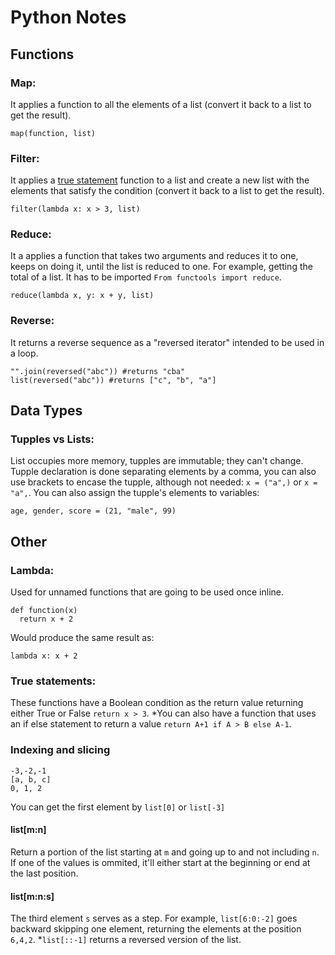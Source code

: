 # Python Notes

## Functions

### Map:
It applies a function to all the elements of a list (convert it back to a list to get the result).
```
map(function, list)
```
### Filter:
It applies a [true statement](#true-statement) function to a list and create a new list with the elements that satisfy the condition (convert it back to a list to get the result).
```
filter(lambda x: x > 3, list)
```
### Reduce:
It a applies a function that takes two arguments and reduces it to one, keeps on doing it, until the list is reduced to one. For example, getting the total of a list. It has to be imported `From functools import reduce`.
```
reduce(lambda x, y: x + y, list)
```
### Reverse:
It returns a reverse sequence as a "reversed iterator" intended to be used in a loop.
```
"".join(reversed("abc")) #returns "cba"
list(reversed("abc")) #returns ["c", "b", "a"]
```

## Data Types

### Tupples vs Lists:
List occupies more memory, tupples are immutable; they can't change. Tupple declaration is done separating elements by a comma, you can also use brackets to encase the tupple, although not needed: `x = ("a",)` or `x = "a",`.
You can also assign the tupple's elements to variables:
```
age, gender, score = (21, "male", 99)
```


## Other

### Lambda:
Used for unnamed functions that are going to be used once inline.
```
def function(x)
  return x + 2
```
Would produce the same result as:
```
lambda x: x + 2
```
### <a name="true-statement"></a> True statements:
These functions have a Boolean condition as the return value returning either True or False `return x > 3`.
\*You can also have a function that uses an if else statement to return a value `return A+1 if A > B else A-1`.
### Indexing and slicing
```
-3,-2,-1
[a, b, c]
0, 1, 2
```
You can get the first element by `list[0]` or `list[-3]`
#### list[m:n]
Return a portion of the list starting at `m` and going up to and not including `n`.
If one of the values is ommited, it'll either start at the beginning or end at the last position.
#### list[m:n:s]
The third element `s` serves as a step. For example, `list[6:0:-2]` goes backward skipping one element, returning the elements at the position `6,4,2`.
\*`list[::-1]` returns a reversed version of the list.
